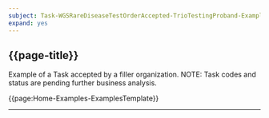 ```yaml
---
subject: Task-WGSRareDiseaseTestOrderAccepted-TrioTestingProband-Example
expand: yes
---
```



## {{page-title}}

Example of a Task accepted by a filler organization. NOTE: Task codes and status are pending further business analysis.

{{page:Home-Examples-ExamplesTemplate}}

---